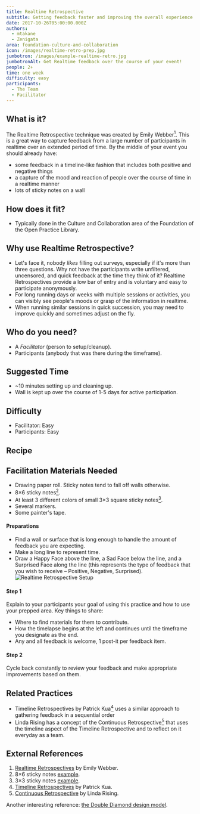 ```yaml
---
title: Realtime Retrospective
subtitle: Getting feedback faster and improving the overall experience of your event.
date: 2017-10-26T05:00:00.000Z
authors:
  - mtakane
  - Zenigata
area: foundation-culture-and-collaboration
icon: /images/realtime-retro-prep.jpg
jumbotron: /images/example-realtime-retro.jpg
jumbotronAlt: Get Realtime feedback over the course of your event!
people: 2+
time: one week
difficulty: easy
participants:
  - The Team
  - Facilitator
---
```

## What is it?

The Realtime Retrospective technique was created by Emily Webber[<sup>1</sup>](#footnote-1). This is a great way to capture feedback from a large number of participants in realtime over an extended period of time. By the middle of your event you should already have:

* some feedback in a timeline-like fashion that includes both positive and negative things
* a capture of the mood and reaction of people over the course of time in a realtime manner
* lots of sticky notes on a wall

## How does it fit?

* Typically done in the Culture and Collaboration area of the Foundation of the Open Practice Library.

## Why use Realtime Retrospective?

* Let's face it, nobody _likes_ filling out surveys, especially if it's more than three questions. Why not have the participants write unfiltered, uncensored, and quick feedback at the time they think of it? Realtime Retrospectives provide a low bar of entry and is voluntary and easy to participate anonymously.
* For long running days or weeks with multiple sessions or activities, you can visibly see people's moods or grasp of the information in realtime.
* When running similar sessions in quick succession, you may need to improve quickly and sometimes adjust on the fly.

## Who do you need?

* A _Facilitator_ (person to setup/cleanup).
* Participants (anybody that was there during the timeframe).

## Suggested Time

* ~10 minutes setting up and cleaning up.
* Wall is kept up over the course of 1-5 days for active participation.

## Difficulty

* Facilitator: Easy
* Participants: Easy

## Recipe

## Facilitation Materials Needed

* Drawing paper roll. Sticky notes tend to fall off walls otherwise.
* 8×6 sticky notes[<sup>2</sup>](#footnote-5).
* At least 3 different colors of small 3×3 square sticky notes[<sup>3</sup>](#footnote-6).
* Several markers.
* Some painter's tape.

#### Preparations

* Find a wall or surface that is long enough to handle the amount of feedback you are expecting.
* Make a long line to represent time.
* Draw a Happy Face above the line, a Sad Face below the line, and a Surprised Face along the line (this represents the type of feedback that you wish to receive – Positive, Negative, Surprised).
  ![Realtime Retrospective Setup](/images/realtime-retro-prep.jpg "Sample Prep Setup for Realtime Retrospective")

#### Step 1

Explain to your participants your goal of using this practice and how to use your prepped area. Key things to share:

* Where to find materials for them to contribute.
* How the timelapse begins at the left and continues until the timeframe you designate as the end.
* Any and all feedback is welcome, 1 post-it per feedback item.

#### Step 2

Cycle back constantly to review your feedback and make appropriate improvements based on them.

## Related Practices

* Timeline Retrospectives by Patrick Kua[<sup>4</sup>](#footnote-2) uses a similar approach to gathering feedback in a sequential order
* Linda Rising has a concept of the Continuous Retrospective[<sup>5</sup>](#footnote-3) that uses the timeline aspect of the Timeline Retrospective and to reflect on it everyday as a team.

## External References

1. <a name="footnote-1"></a>[Realtime Retrospectives](http://emilywebber.co.uk/the-realtime-retrospective/) by Emily Webber.
2. <a name="footnote-2"></a>8×6 sticky notes [example](https://www.amazon.com/Post-Sticky-Janeiro-Collection-6845-SSP/dp/B000CD0MHQ/).
3. <a name="footnote-3"></a>3×3 sticky notes [example](https://www.amazon.com/dp/B01N1UE0JY?psc=1).
4. <a name="footnote-4"></a>[Timeline Retrospectives](https://www.amazon.com/dp/B01N1UE0JY?psc=1) by Patrick Kua.
5. <a name="footnote-5"></a>[Continuous Retrospective](https://www.infoq.com/articles/rising-continuous-retrospective/) by Linda Rising.

Another interesting reference: [the Double Diamond design model](https://medium.com/digital-experience-design/how-to-apply-a-design-thinking-hcd-ux-or-any-creative-process-from-scratch-b8786efbf812).

